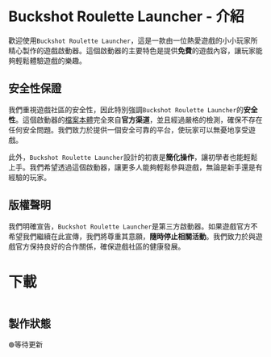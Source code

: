 # Buckshot Roulette Launcher - 介紹
歡迎使用`Buckshot Roulette Launcher`，這是一款由一位熱愛遊戲的小小玩家所精心製作的遊戲啟動器。這個啟動器的主要特色是提供**免費**的遊戲內容，讓玩家能夠輕鬆體驗遊戲的樂趣。

## 安全性保證
我們重視遊戲社區的安全性，因此特別強調`Buckshot Roulette Launcher`的**安全性**。這個啟動器的[檔案本體](https://github.com/Nickyangtpe/Buckshot-Roulette-Launcher/releases/download/%E9%81%8A%E6%88%B2%E6%9C%AC%E9%AB%94%28%E9%9D%9E%E5%95%9F%E5%8B%95%E5%99%A8%29/Buckshot.Roulette.exe)完全來自**官方渠道**，並且經過嚴格的檢測，確保不存在任何安全問題。我們致力於提供一個安全可靠的平台，使玩家可以無憂地享受遊戲。

此外，`Buckshot Roulette Launcher`設計的初衷是**簡化操作**，讓初學者也能輕鬆上手。我們希望透過這個啟動器，讓更多人能夠輕鬆參與遊戲，無論是新手還是有經驗的玩家。

## 版權聲明
我們明確宣告，`Buckshot Roulette Launcher`是第三方啟動器。如果遊戲官方不希望我們繼續在此宣傳，我們將尊重其意願，**隨時停止相關活動**。我們致力於與遊戲官方保持良好的合作關係，確保遊戲社區的健康發展。
# 下載
<a href="https://github.com/Nickyangtpe/Buckshot-Roulette-Launcher/releases"><img src="https://img.shields.io/static/v1?label=download&message=latest&color=12c970&logo=docusign&logoColor=white" alt="" /></a>
## 製作狀態
`🟢`等待更新
